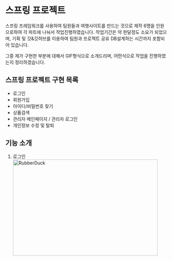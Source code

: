 # 스프링 프로젝트
  스프링 프레임워크를 사용하여 팀원들과 여행사이트를 만드는 것으로 제작
  6명을 인원으로하여 각 파트에 나눠서 작업진행하였습니다.
  작업기간은 약 한달정도 소요가 되었으며,
  기획 및 깃&깃허브를 이용하여 팀원과 프로젝트 공유
  DB설계하는 시간까지 포함되어 있습니다.
  
  그중 제가 구현한 부분에 대해서 GIF형식으로 소개드리며,
  어떤식으로 작업을 진행하였는지 정리하겠습니다.

## 스프링 프로젝트 구현 목록
* 로그인
* 회원가입
* 아이디/비밀번호 찾기
* 상품검색
* 관리자 메인페이지 / 관리자 로그인
* 개인정보 수정 및 탈퇴

## 기능 소개

1. 로그인
  <img src="/path/to/img.jpg" width="450px" height="300px" title="px(픽셀) 크기 설정" alt="RubberDuck"></img><br/>


